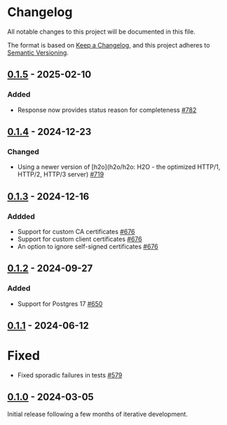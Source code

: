 # Changelog

All notable changes to this project will be documented in this file.

The format is based on [Keep a Changelog](https://keepachangelog.com/en/1.0.0/), and this project adheres
to [Semantic Versioning](https://semver.org/spec/v2.0.0.html).

## [0.1.5] - 2025-02-10

### Added

* Response now provides status reason for completeness [#782](https://github.com/omnigres/omnigres/pull/782)

## [0.1.4] - 2024-12-23

### Changed

* Using a newer version of [h2o](h2o/h2o: H2O - the optimized HTTP/1, HTTP/2, HTTP/3
  server) [#719](https://github.com/omnigres/omnigres/pull/719)

## [0.1.3] - 2024-12-16

### Addded

* Support for custom CA certificates [#676](https://github.com/omnigres/omnigres/pull/676)
* Support for custom client certificates [#676](https://github.com/omnigres/omnigres/pull/676)
* An option to ignore self-signed certificates [#676](https://github.com/omnigres/omnigres/pull/676)

## [0.1.2] - 2024-09-27

### Added

* Support for Postgres 17 [#650](https://github.com/omnigres/omnigres/pull/650)

## [0.1.1] - 2024-06-12

# Fixed

* Fixed sporadic failures in tests [#579](https://github.com/omnigres/omnigres/pull/579)

## [0.1.0] - 2024-03-05

Initial release following a few months of iterative development.

[Unreleased]: https://github.com/omnigres/omnigres/commits/next/omni_httpc

[0.1.0]: [https://github.com/omnigres/omnigres/pull/511]

[0.1.1]: [https://github.com/omnigres/omnigres/pull/578]

[0.1.2]: [https://github.com/omnigres/omnigres/pull/650]

[0.1.3]: [https://github.com/omnigres/omnigres/pull/676]

[0.1.4]: [https://github.com/omnigres/omnigres/pull/719]

[0.1.5]: [https://github.com/omnigres/omnigres/pull/782]
